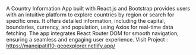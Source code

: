 A Country Information App built with React.js and Bootstrap provides users with an intuitive platform to explore countries by region or search for specific ones. It offers detailed information, including the capital, boundaries, currency, and population, using Axios for real-time data fetching. The app integrates React Router DOM for smooth navigation, ensuring a seamless and engaging user experience.
Visit Project : https://manojpatil10-geoexplorer.netlify.app/
